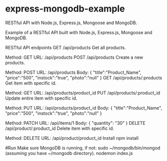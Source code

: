 # express-mongodb-example

RESTful API with Node.js, Express.js, Mongoose and MongoDB.


Example of a RESTful API built with Node.js, Express.js, Mongoose and MongoDB.

RESTful API endpoints
GET /api/products
Get all products.

Method: GET
URL: /api/products
POST /api/products
Create a new products.

Method: POST
URL: /api/products
Body:
{
	"title":"Product_Name",
	"price":"500",
	"instock":"true",
	"photo":"null"
}
GET /api/products/:products
Get item with specific id.

Method: GET
URL: /api/products/product_id
PUT /api/products/:product_id
Update entire item with specific id.

Method: PUT
URL: /api/products/product_id
Body:
{
	"title":"Product_Name",
	"price":"500",
	"instock":"true",
	"photo":"null"
}


Method: PATCH
URL: /api/items/1
Body:
{
  "quantity": "30"
}
DELETE /api/product/:product_id
Delete item with specific id.

Method: DELETE
URL: /api/product/product_id
Install
npm install

#Run
Make sure MongoDB is running, if not: sudo ~/mongodb/bin/mongod (assuming you have ~/mongodb directory).
nodemon index.js

 
